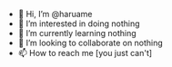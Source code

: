 - 👋 Hi, I’m @haruame
- 👀 I’m interested in doing nothing
- 🌱 I’m currently learning nothing
- 💞️ I’m looking to collaborate on nothing
- 📫 How to reach me [you just can't]

<!---
haruame/haruame is a ✨ special ✨ repository because its `README.md` (this file) appears on your GitHub profile.
You can click the Preview link to take a look at your changes.
--->
